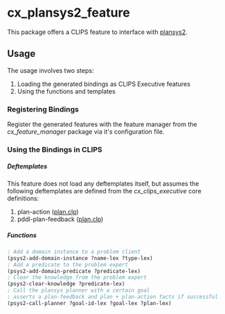 # cx_plansys2_feature
This package offers a CLIPS feature to interface with [plansys2](https://plansys2.github.io/index.html).

## Usage
The usage involves two steps:
1. Loading the generated bindings as CLIPS Executive features
2. Using the functions and templates

### Registering Bindings
Register the generated features with the feature manager from the *cx_feature_manager* package via it's configuration file.

### Using the Bindings in CLIPS

##### Deftemplates
This feature does not load any deftemplates itself, but assumes the following deftemplates are defined from the *cx_clips_executive* core definitions:

1. plan-action ([plan.clp](../../cx_clips_executive/clips/core/plan.clp))
2. pddl-plan-feedback ([plan.clp](../../cx_clips_executive/clips/core/pddl.clp))

##### Functions
```lisp
; Add a domain instance to a problem client
(psys2-add-domain-instance ?name-lex ?type-lex)
; Add a predicate to the problem expert
(psys2-add-domain-predicate ?predicate-lex)
; Clear the knowledge from the problem expert
(psys2-clear-knowledge ?predicate-lex)
; Call the plansys planner with a certain goal
; asserts a plan-feedback and plan + plan-action facts if successful
(psys2-call-planner ?goal-id-lex ?goal-lex ?plan-lex)
```
